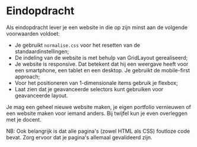 # Eindopdracht
Als eindopdracht lever je een website in die op zijn minst aan de volgende voorwaarden voldoet:
* Je gebruikt ```normalise.css``` voor het resetten van de standaardinstellingen;
* De indeling van de website is met behulp van GridLayout gerealiseerd;
* Je website is responsive. Dat betekent dat hij een weergave heeft voor een smartphone, een tablet en een desktop. Je gebruikt de mobile-first approach;
* Voor het positioneren van 1-dimensionale items gebruik je flexbox;
* Laat zien dat je geavanceerde selectors kunt gebruiken voor geavanceerde layout.

Je mag een geheel nieuwe website maken, je eigen portfolio vernieuwen of een website maken voor iemand anders. Bij twijfel kun je even overleggen met je docent.

NB: Ook belangrijk is dat alle pagina's (zowel HTML als CSS) foutloze code bevat. Zorg ervoor dat je pagina's allemaal gevalideerd zijn.
